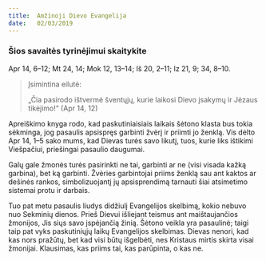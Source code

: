```yaml
---
title:  Amžinoji Dievo Evangelija
date:   02/03/2019
---
```


### Šios savaitės tyrinėjimui skaitykite
Apr 14, 6–12; Mt 24, 14; Mok 12, 13–14; Iš 20, 2–11; Iz 21, 9; 34, 8–10.

> <p>Įsimintina eilutė:</p>
> „Čia pasirodo ištvermė šventųjų, kurie laikosi Dievo įsakymų ir Jėzaus tikėjimo!“ (Apr 14, 12)

Apreiškimo knyga rodo, kad paskutiniaisiais laikais šėtono klasta bus tokia sėkminga, jog pasaulis apsispręs garbinti žvėrį ir priimti jo ženklą. Vis dėlto Apr 14, 1–5 sako mums, kad Dievas turės savo likutį, tuos, kurie liks ištikimi Viešpačiui, priešingai pasaulio daugumai.

Galų gale žmonės turės pasirinkti ne tai, garbinti ar ne (visi visada kažką garbina), bet ką garbinti. Žvėries garbintojai priims ženklą sau ant kaktos ar dešinės rankos, simbolizuojantį jų apsisprendimą tarnauti šiai atsimetimo sistemai protu ir darbais.

Tuo pat metu pasaulis liudys didžiulį Evangelijos skelbimą, kokio nebuvo nuo Sekminių dienos. Prieš Dievui išliejant teismus ant maištaujančios žmonijos, Jis siųs savo įspėjančią žinią. Šėtono veikla yra pasaulinė; taigi taip pat vyks paskutiniųjų laikų Evangelijos skelbimas. Dievas nenori, kad kas nors pražūtų, bet kad visi būtų išgelbėti, nes Kristaus mirtis skirta visai žmonijai. Klausimas, kas priims tai, kas parūpinta, o kas ne.
